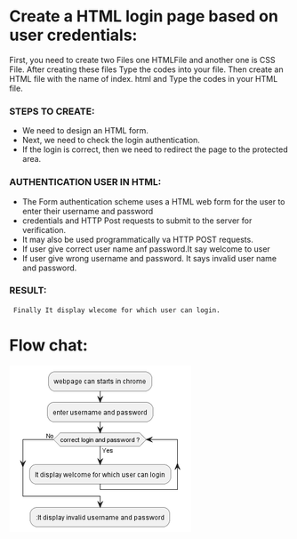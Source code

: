 # Create a HTML login page based on user credentials:
   First, you need to create two Files one HTMLFile and another one is CSS File. After creating these files Type the codes into your file. Then  create an HTML file with the name of index. html and Type the  codes in your HTML file.
### STEPS TO CREATE:
- We need to design an HTML form.
- Next, we need  to check the login authentication.
- If the login is correct, then we need to redirect the page to the protected area.

### AUTHENTICATION USER IN HTML:
- The Form authentication scheme uses a HTML web form for the user to enter their username and password 
- credentials and HTTP Post requests to submit to the server for verification.
- It may also be used programmatically va HTTP POST requests.
- If user give correct user name anf password.It say welcome to user
- If user give wrong username and password. It says invalid user name and password.
### RESULT:
     Finally It display wlecome for which user can login.

# Flow chat:
![loginform](assets/loginform.png.png) 